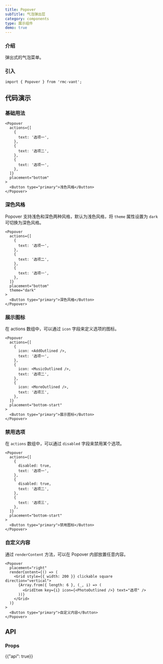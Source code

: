```yaml
---
title: Popover
subTitle: 气泡弹出层
category: components
type: 展示组件
demo: true
---
```


### 介绍

弹出式的气泡菜单。

### 引入

```tsx
import { Popover } from 'rmc-vant';
```

## 代码演示

### 基础用法

```tsx
<Popover
  actions={[
    {
      text: '选项一',
    },
    {
      text: '选项二',
    },
    {
      text: '选项一',
    },
  ]}
  placement="bottom"
>
  <Button type="primary">浅色风格</Button>
</Popover>
```

### 深色风格

Popover 支持浅色和深色两种风格，默认为浅色风格，将 `theme` 属性设置为 `dark` 可切换为深色风格。

```tsx
<Popover
  actions={[
    {
      text: '选项一',
    },
    {
      text: '选项二',
    },
    {
      text: '选项一',
    },
  ]}
  placement="bottom"
  theme="dark"
>
  <Button type="primary">深色风格</Button>
</Popover>
```

### 展示图标

在 actions 数组中，可以通过 `icon` 字段来定义选项的图标。

```tsx
<Popover
  actions={[
    {
      icon: <AddOutlined />,
      text: '选项一',
    },
    {
      icon: <MusicOutlined />,
      text: '选项二',
    },
    {
      icon: <MoreOutlined />,
      text: '选项三',
    },
  ]}
  placement="bottom-start"
>
  <Button type="primary">展示图标</Button>
</Popover>
```

### 禁用选项

在 `actions` 数组中，可以通过 `disabled` 字段来禁用某个选项。

```tsx
<Popover
  actions={[
    {
      disabled: true,
      text: '选项一',
    },
    {
      disabled: true,
      text: '选项二',
    },
    {
      text: '选项三',
    },
  ]}
  placement="bottom-start"
>
  <Button type="primary">禁用图标</Button>
</Popover>
```

### 自定义内容

通过 `renderContent` 方法，可以在 Popover 内部放置任意内容。

```tsx
<Popover
  placement="right"
  renderContent={() => (
    <Grid style={{ width: 200 }} clickable square direction="vertical">
      {Array.from({ length: 6 }, (_, i) => (
        <GridItem key={i} icon={<PhotoOutlined />} text="选项" />
      ))}
    </Grid>
  )}
>
  <Button type="primary">自定义内容</Button>
</Popover>
```

## API

### Props

{{"api": true}}
